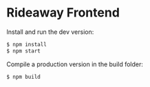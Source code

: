 # Rideaway Frontend

Install and run the dev version:
```sh
$ npm install
$ npm start
```

Compile a production version in the build folder:
```sh
$ npm build
```